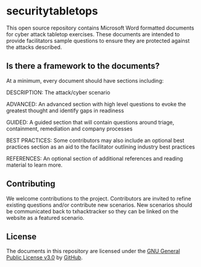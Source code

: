 # securitytabletops

This open source repository contains Microsoft Word formatted documents for cyber attack tabletop exercises.  These documents are intended to provide facilitators sample questions to ensure they are protected against the attacks described.

## Is there a framework to the documents?

At a minimum, every document should have sections including:

DESCRIPTION: The attack/cyber scenario

ADVANCED: An advanced section with high level questions to evoke the greatest thought and identify gaps in readiness

GUIDED: A guided section that will contain questions around triage, containment, remediation and company processes

BEST PRACTICES: Some contributors may also include an optional best practices section as an aid to the facilitator outlining industry best practices

REFERENCES: An optional section of additional references and reading material to learn more.


## Contributing

We welcome contributions to the project.  Contributors are invited to refine existing questions and/or contribute new scenarios.  New scenarios should be communicated back to txhacktracker so they can be linked on the website as a featured scenario.

## License

The documents in this repository are licensed under the [GNU General Public License v3.0](LICENSE) by [GitHub](https://github.com).

